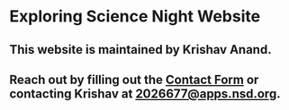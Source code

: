 # Exploring Science Night Website
## This website is maintained by Krishav Anand.
## Reach out by filling out the [Contact Form](exploringsciencenight.github.io/contact.html) or contacting Krishav at 2026677@apps.nsd.org.
